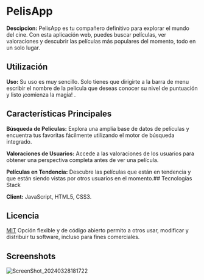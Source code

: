 # PelisApp
**Descipcion:** PelisApp es tu compañero definitivo para explorar el mundo del cine. Con esta aplicación web, puedes buscar películas, ver valoraciones y descubrir las películas más populares del momento, todo en un solo lugar.

## Utilización

**Uso:** Su uso es muy sencillo. Solo tienes que dirigirte a la barra de menu escribir el nombre de la pelicula que deseas conocer su nivel de puntuación y listo ¡comienza la magia! .

## Características Principales

**Búsqueda de Películas:** Explora una amplia base de datos de películas y encuentra tus favoritas fácilmente utilizando el motor de búsqueda integrado.

**Valoraciones de Usuarios:** Accede a las valoraciones de los usuarios para obtener una perspectiva completa antes de ver una película.

**Películas en Tendencia:** Descubre las películas que están en tendencia y que están siendo vistas por otros usuarios en el momento.## Tecnologías Stack

**Client:** JavaScript, HTML5, CSS3.

## Licencia

[MIT](https://choosealicense.com/licenses/mit/) Opción flexible y de código abierto permito a otros usar, modificar y distribuir tu software, incluso para fines comerciales.

## Screenshots

![ScreenShot_20240328181722](https://github.com/joosudev/PelisApp/assets/47118243/1a80a4d3-42df-4348-b713-d3b6716fa9da)


